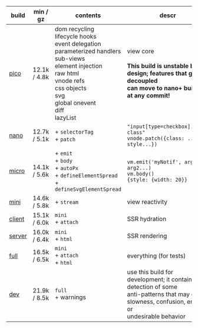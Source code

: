 | build       | min / gz     | contents                                                                                                                                                                                                   | descr                                                                                                                                                |
| ----------- | ------------ | ---------------------------------------------------------------------------------------------------------------------------------------------------------------------------------------------------------- | ---------------------------------------------------------------------------------------------------------------------------------------------------- |
| [pico][1]   | 12.1k / 4.8k | dom recycling<br>lifecycle hooks<br>event delegation<br>parameterized handlers<br>sub-views<br>element injection<br>raw html<br>vnode refs<br>css objects<br>svg<br>global onevent<br>diff<br>lazyList<br> | view core<br><br>**This build is unstable by design; features that get decoupled<br>can move to nano+ builds at any commit!**                        |
| [nano][2]   | 12.7k / 5.1k | + `selectorTag`<br> + `patch`<br>                                                                                                                                                                          | `"input[type=checkbox].some-class"`<br>`vnode.patch({class: ..., style...})`                                                                         |
| [micro][3]  | 14.1k / 5.6k | + `emit`<br> + `body`<br> + `autoPx`<br> + `defineElementSpread`<br> + `defineSvgElementSpread`<br>                                                                                                        | `vm.emit('myNotif', arg1, arg2...)`<br>`vm.body()`<br>`{style: {width: 20}}`                                                                         |
| [mini][4]   | 14.6k / 5.8k | + `stream`<br>                                                                                                                                                                                             | view reactivity                                                                                                                                      |
| [client][5] | 15.1k / 6.0k | `mini`<br> + `attach`<br>                                                                                                                                                                                  | SSR hydration                                                                                                                                        |
| [server][6] | 16.0k / 6.4k | `mini`<br> + `html`<br>                                                                                                                                                                                    | SSR rendering                                                                                                                                        |
| [full][7]   | 16.5k / 6.5k | `mini`<br> + `attach`<br> + `html`<br>                                                                                                                                                                     | everything (for tests)                                                                                                                               |
| [dev][8]    | 21.9k / 8.5k | `full`<br> + warnings<br>                                                                                                                                                                                  | use this build for development; it contains detection of some<br>anti-patterns that may cause slowness, confusion, errors or<br>undesirable behavior |

[1]: https://github.com/leeoniya/domvm/blob/3.x-stable/dist/pico/domvm.pico.min.js
[2]: https://github.com/leeoniya/domvm/blob/3.x-stable/dist/nano/domvm.nano.min.js
[3]: https://github.com/leeoniya/domvm/blob/3.x-stable/dist/micro/domvm.micro.min.js
[4]: https://github.com/leeoniya/domvm/blob/3.x-stable/dist/mini/domvm.mini.min.js
[5]: https://github.com/leeoniya/domvm/blob/3.x-stable/dist/client/domvm.client.min.js
[6]: https://github.com/leeoniya/domvm/blob/3.x-stable/dist/server/domvm.server.min.js
[7]: https://github.com/leeoniya/domvm/blob/3.x-stable/dist/full/domvm.full.min.js
[8]: https://github.com/leeoniya/domvm/blob/3.x-stable/dist/dev/domvm.dev.min.js